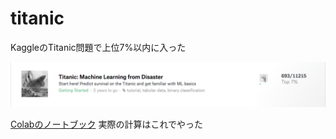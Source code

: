 # titanic
KaggleのTitanic問題で上位7%以内に入った

![screen shot](https://github.com/pf-siedler/titanic/raw/master/image.png)

[Colabのノートブック](https://colab.research.google.com/drive/1iiPSmxcHMgtNoXG1q32RciJevOYB7Xuk) 実際の計算はこれでやった
